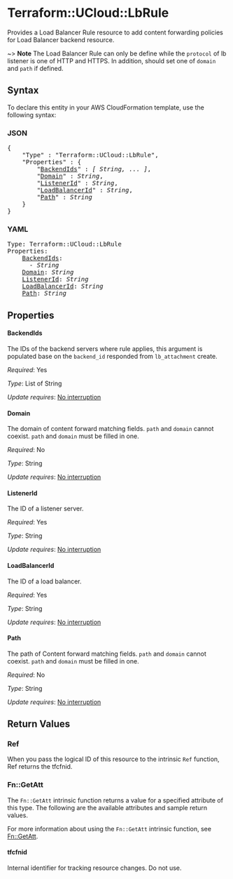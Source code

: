 # Terraform::UCloud::LbRule

Provides a Load Balancer Rule resource to add content forwarding policies for Load Balancer backend resource.
 
~> **Note** The Load Balancer Rule can only be define while the `protocol` of lb listener is one of HTTP and HTTPS. In addition, should set one of `domain` and `path` if defined.

## Syntax

To declare this entity in your AWS CloudFormation template, use the following syntax:

### JSON

<pre>
{
    "Type" : "Terraform::UCloud::LbRule",
    "Properties" : {
        "<a href="#backendids" title="BackendIds">BackendIds</a>" : <i>[ String, ... ]</i>,
        "<a href="#domain" title="Domain">Domain</a>" : <i>String</i>,
        "<a href="#listenerid" title="ListenerId">ListenerId</a>" : <i>String</i>,
        "<a href="#loadbalancerid" title="LoadBalancerId">LoadBalancerId</a>" : <i>String</i>,
        "<a href="#path" title="Path">Path</a>" : <i>String</i>
    }
}
</pre>

### YAML

<pre>
Type: Terraform::UCloud::LbRule
Properties:
    <a href="#backendids" title="BackendIds">BackendIds</a>: <i>
      - String</i>
    <a href="#domain" title="Domain">Domain</a>: <i>String</i>
    <a href="#listenerid" title="ListenerId">ListenerId</a>: <i>String</i>
    <a href="#loadbalancerid" title="LoadBalancerId">LoadBalancerId</a>: <i>String</i>
    <a href="#path" title="Path">Path</a>: <i>String</i>
</pre>

## Properties

#### BackendIds

The IDs of the backend servers where rule applies, this argument is populated base on the `backend_id` responded from `lb_attachment` create.

_Required_: Yes

_Type_: List of String

_Update requires_: [No interruption](https://docs.aws.amazon.com/AWSCloudFormation/latest/UserGuide/using-cfn-updating-stacks-update-behaviors.html#update-no-interrupt)

#### Domain

The domain of content forward matching fields. `path` and `domain` cannot coexist. `path` and `domain` must be filled in one.

_Required_: No

_Type_: String

_Update requires_: [No interruption](https://docs.aws.amazon.com/AWSCloudFormation/latest/UserGuide/using-cfn-updating-stacks-update-behaviors.html#update-no-interrupt)

#### ListenerId

The ID of a listener server.

_Required_: Yes

_Type_: String

_Update requires_: [No interruption](https://docs.aws.amazon.com/AWSCloudFormation/latest/UserGuide/using-cfn-updating-stacks-update-behaviors.html#update-no-interrupt)

#### LoadBalancerId

The ID of a load balancer.

_Required_: Yes

_Type_: String

_Update requires_: [No interruption](https://docs.aws.amazon.com/AWSCloudFormation/latest/UserGuide/using-cfn-updating-stacks-update-behaviors.html#update-no-interrupt)

#### Path

The path of Content forward matching fields. `path` and `domain` cannot coexist. `path` and `domain` must be filled in one.

_Required_: No

_Type_: String

_Update requires_: [No interruption](https://docs.aws.amazon.com/AWSCloudFormation/latest/UserGuide/using-cfn-updating-stacks-update-behaviors.html#update-no-interrupt)

## Return Values

### Ref

When you pass the logical ID of this resource to the intrinsic `Ref` function, Ref returns the tfcfnid.

### Fn::GetAtt

The `Fn::GetAtt` intrinsic function returns a value for a specified attribute of this type. The following are the available attributes and sample return values.

For more information about using the `Fn::GetAtt` intrinsic function, see [Fn::GetAtt](https://docs.aws.amazon.com/AWSCloudFormation/latest/UserGuide/intrinsic-function-reference-getatt.html).

#### tfcfnid

Internal identifier for tracking resource changes. Do not use.

